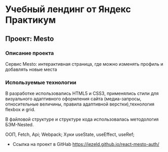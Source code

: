 # Учебный лендинг от Яндекс Практикум
## Проект: Mesto

### Описание проекта
 Cервис Mesto: интерактивная страница, где можно изменять профиль и добавлять новые места


### Используемые технологии

В разработке использовались HTML5 и CSS3, применялись стили для визуального адаптивного оформления сайта (медиа-запросы, относительные величины, правила адаптивной верстки),технология flexbox и grid.

В файловой структуре и структуре кода использовалась методология БЭМ-Nested.

ООП, Fetch, Api;
Webpack;
Хуки useState, useEffect, useRef;

* Ссылка на проект в GitHab  https://jezeld.github.io/react-mesto-auth/

